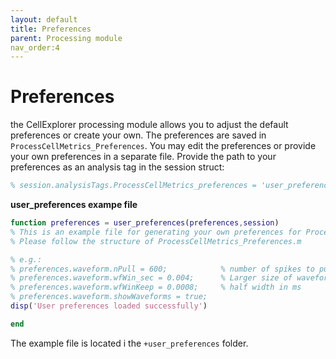 ```yaml
---
layout: default
title: Preferences
parent: Processing module
nav_order:4
---
```

# Preferences
the CellExplorer processing module allows you to adjust the default preferences or create your own. The preferences are saved in `ProcessCellMetrics_Preferences`. You may edit the preferences or provide your own preferences in a separate file. Provide the path to your preferences as an analysis tag in the session struct: 
```m
% session.analysisTags.ProcessCellMetrics_preferences = 'user_preferences.user_preferences'; % loads the user_preference.m file from the folder +user_preferences
```

__user_preferences exampe file__
```m
function preferences = user_preferences(preferences,session)
% This is an example file for generating your own preferences for ProcessCellMetrics part of CellExplorer
% Please follow the structure of ProcessCellMetrics_Preferences.m

% e.g.:
% preferences.waveform.nPull = 600;            % number of spikes to pull out (default: 600)
% preferences.waveform.wfWin_sec = 0.004;      % Larger size of waveform windows for filterning. total width in ms
% preferences.waveform.wfWinKeep = 0.0008;     % half width in ms
% preferences.waveform.showWaveforms = true;
disp('User preferences loaded successfully')

end
```
The example file is located i the `+user_preferences` folder. 